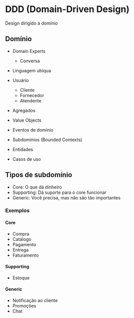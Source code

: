 # DDD (Domain-Driven Design)

Design dirigido à domínio

## Domínio

- Domain Experts
  - Conversa
- Linguagem ubíqua

- Usuário
  - Cliente
  - Fornecedor
  - Atendente

- Agregados
- Value Objects
- Eventos de domínio
- Subdomínios (Bounded Contexts)
- Entidades
- Casos de uso

## Tipos de subdomínio

- Core: O que dá dinheiro
- Supporting: Dá suporte para o core funcionar
- Generic: Você precisa, mas não são tão importantes

### Exemplos

#### Core

- Compra
- Catálogo
- Pagamento
- Entrega
- Faturamento

#### Supporting

- Estoque

#### Generic

- Notificação ao cliente
- Promoções
- Chat
